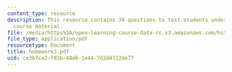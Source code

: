 ```yaml
---
content_type: resource
description: This resource contains 34 questions to test students understanding of
  course material.
file: /media/https%3A/open-learning-course-data-rc.s3.amazonaws.com/hst-071-human-reproductive-biology-fall-2005/ce3b7ce2f83b48d61e447d2d4112de77_homework3.pdf
file_type: application/pdf
resourcetype: Document
title: homework3.pdf
uid: ce3b7ce2-f83b-48d6-1e44-7d2d4112de77
---
```

